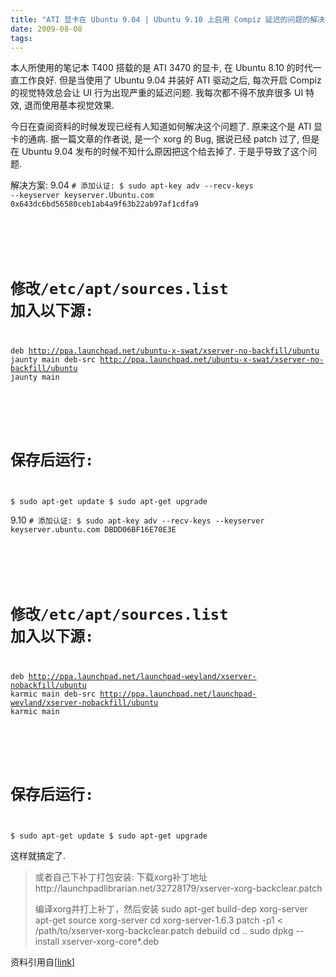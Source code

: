 ```yaml
---
title: "ATI 显卡在 Ubuntu 9.04 | Ubuntu 9.10 上启用 Compiz 延迟的问题的解决方法"
date: 2009-08-08
tags:
---
```


本人所使用的笔记本 T400 搭载的是 ATI 3470 的显卡, 在 Ubuntu 8.10 的时代一直工作良好. 但是当使用了 Ubuntu 9.04 并装好 ATI 驱动之后, 每次开启 Compiz 的视觉特效总会让 UI 行为出现严重的延迟问题. 我每次都不得不放弃很多 UI 特效, 退而使用基本视觉效果.

今日在查阅资料的时候发现已经有人知道如何解决这个问题了. 原来这个是 ATI 显卡的通病. 据一篇文章的作者说, 是一个 xorg 的 Bug, 据说已经 patch 过了, 但是在 Ubuntu 9.04 发布的时候不知什么原因把这个给去掉了. 于是乎导致了这个问题.

解决方案:
9.04
<code># 添加认证:
$ sudo apt-key adv --recv-keys --keyserver keyserver.Ubuntu.com 0x643dc6bd56580ceb1ab4a9f63b22ab97af1cdfa9
#
# 修改/etc/apt/sources.list 加入以下源:
deb http://ppa.launchpad.net/ubuntu-x-swat/xserver-no-backfill/ubuntu jaunty main
deb-src http://ppa.launchpad.net/ubuntu-x-swat/xserver-no-backfill/ubuntu jaunty main
#
# 保存后运行:
$ sudo apt-get update
$ sudo apt-get upgrade</code>

9.10
<code># 添加认证:
$ sudo apt-key adv --recv-keys --keyserver keyserver.ubuntu.com DBDD06BF16E70E3E
#
# 修改/etc/apt/sources.list 加入以下源:
deb http://ppa.launchpad.net/launchpad-weyland/xserver-nobackfill/ubuntu karmic main 
deb-src http://ppa.launchpad.net/launchpad-weyland/xserver-nobackfill/ubuntu karmic main
#
# 保存后运行:
$ sudo apt-get update
$ sudo apt-get upgrade</code>

这样就搞定了.

<blockquote>或者自己下补丁打包安装:
下载xorg补丁地址
http://launchpadlibrarian.net/32728179/xserver-xorg-backclear.patch

编译xorg并打上补丁，然后安装
sudo apt-get build-dep xorg-server
apt-get source xorg-server
cd xorg-server-1.6.3
patch -p1 < /path/to/xserver-xorg-backclear.patch
debuild
cd ..
sudo dpkg --install xserver-xorg-core*.deb</blockquote>

资料引用自[<a href="http://www.linuxidc.com/Linux/2009-06/20382.htm">link</a>]</blockquote>

